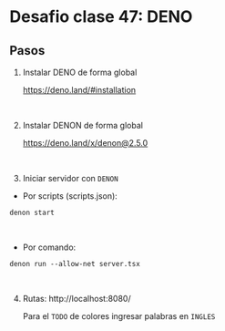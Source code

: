# Desafio clase 47: DENO

## Pasos
1) Instalar DENO de forma global

    https://deno.land/#installation

<br>

2) Instalar DENON de forma global

    https://deno.land/x/denon@2.5.0

<br>

3) Iniciar servidor con `DENON`

*   Por scripts (scripts.json):
````
denon start
````

<br>

*   Por comando:

````
denon run --allow-net server.tsx
````

<br>

4) Rutas: 
    http://localhost:8080/

    Para el `TODO` de colores ingresar palabras en `INGLES`